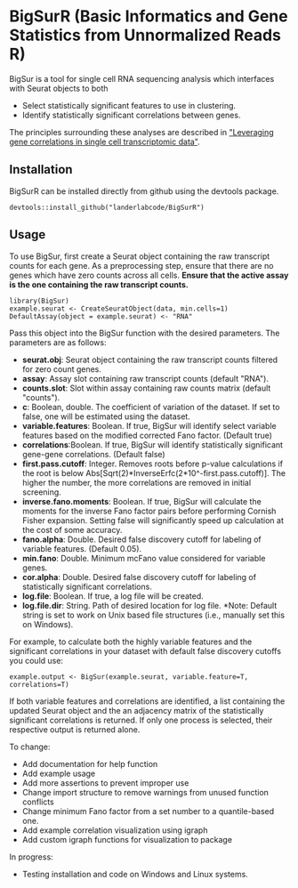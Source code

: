 # BigSurR (Basic Informatics and Gene Statistics from Unnormalized Reads R)

BigSur is a tool for single cell RNA sequencing analysis which interfaces with Seurat objects to both
- Select statistically significant features to use in clustering.
- Identify statistically significant correlations between genes.

The principles surrounding these analyses are described in ["Leveraging gene correlations in single cell transcriptomic data"][1].

## Installation
BigSurR can be installed directly from github using the devtools package.
```{r}
devtools::install_github("landerlabcode/BigSurR")
```

## Usage
To use BigSur, first create a Seurat object containing the raw transcript counts for each gene. As a preprocessing step, ensure that there are no genes which have zero counts across all cells. **Ensure that the active assay is the one containing the raw transcript counts.**
```{r}
library(BigSur)
example.seurat <- CreateSeuratObject(data, min.cells=1)
DefaultAssay(object = example.seurat) <- "RNA"
```
Pass this object into the BigSur function with the desired parameters. The parameters are as follows:
- **seurat.obj**: Seurat object containing the raw transcript counts filtered for zero count genes.
- **assay**: Assay slot containing raw transcript counts (default "RNA").
- **counts.slot**: Slot within assay containing raw counts matrix (default "counts").
- **c**: Boolean, double. The coefficient of variation of the dataset. If set to false, one will be estimated using the dataset.
- **variable.features**: Boolean. If true, BigSur will identify select variable features based on the modified corrected Fano factor. (Default true)
- **correlations**:Boolean. If true, BigSur will identify statistically significant gene-gene correlations. (Default false)
- **first.pass.cutoff**: Integer. Removes roots before p-value calculations if the root is below Abs[Sqrt(2)\*InverseErfc(2*10^-first.pass.cutoff)]. The higher the number, the more correlations are removed in initial screening.
- **inverse.fano.moments**: Boolean. If true, BigSur will calculate the moments for the inverse Fano factor pairs before performing Cornish Fisher expansion. Setting false will significantly speed up calculation at the cost of some accuracy.
- **fano.alpha**: Double. Desired false discovery cutoff for labeling of variable features. (Default 0.05).
- **min.fano**: Double. Minimum mcFano value considered for variable genes.
- **cor.alpha**: Double. Desired false discovery cutoff for labeling of statistically significant correlations.
- **log.file**: Boolean. If true, a log file will be created.
- **log.file.dir**: String. Path of desired location for log file. *Note: Default string is set to work on Unix based file structures (i.e., manually set this on Windows).

For example, to calculate both the highly variable features and the significant correlations in your dataset with default false discovery cutoffs you could use:
```{r}
example.output <- BigSur(example.seurat, variable.feature=T, correlations=T)
```
If both variable features and correlations are identified, a list containing the updated Seurat object and the an adjacency matrix of the statistically significant correlations is returned. If only one process is selected, their respective output is returned alone.

To change:
- Add documentation for help function
- Add example usage
- Add more assertions to prevent improper use
- Change import structure to remove warnings from unused function conflicts
- Change minimum Fano factor from a set number to a quantile-based one.
- Add example correlation visualization using igraph
- Add custom igraph functions for visualization to package

In progress:
- Testing installation and code on Windows and Linux systems.

[1]: https://www.biorxiv.org/content/10.1101/2023.03.14.532643v1 "Leveraging gene correlations in single cell transcriptomic data"
